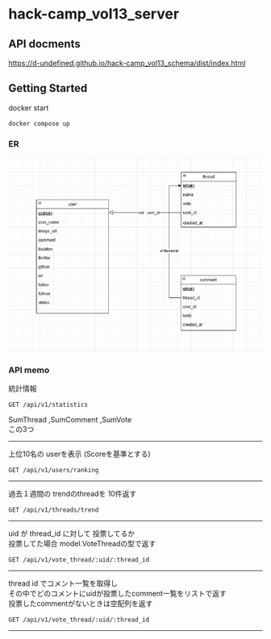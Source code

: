 # hack-camp_vol13_server


## API docments
https://d-undefined.github.io/hack-camp_vol13_schema/dist/index.html

## Getting Started
docker start  

```
docker compose up
```


### ER
![ER](./img/ER.png)



### API memo

統計情報  
```
GET /api/v1/statistics
```
SumThread ,SumComment ,SumVote  
この3つ

___

上位10名の userを表示 (Scoreを基準とする)  
```
GET /api/v1/users/ranking
```

___

過去１週間の trendのthreadを 10件返す  
```
GET /api/v1/threads/trend
```

___

uid が thread_id に対して 投票してるか  
投票してた場合 model.VoteThreadの型で返す  
```
GET /api/v1/vote_thread/:uid/:thread_id
```

___

thread id でコメント一覧を取得し  
その中でどのコメントにuidが投票したcomment一覧をリストで返す  
投票したcommentがないときは空配列を返す  
```
GET /api/v1/vote_thread/:uid/:thread_id
```

___
